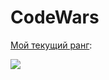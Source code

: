 # CodeWars

[Мой текущий ранг](https://www.codewars.com/users/surkhay77):

![](https://www.codewars.com/users/surkhay77/badges/large)
